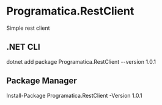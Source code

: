 # Programatica.RestClient
Simple rest client

## .NET CLI
dotnet add package Programatica.RestClient --version 1.0.1

## Package Manager
Install-Package Programatica.RestClient -Version 1.0.1
